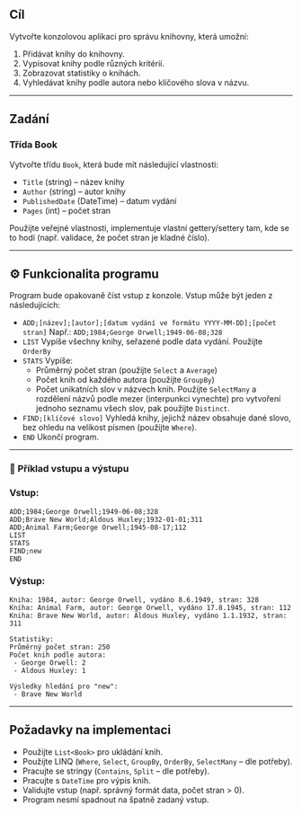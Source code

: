 ## Cíl
Vytvořte konzolovou aplikaci pro správu knihovny, která umožní:

1. Přidávat knihy do knihovny.
2. Vypisovat knihy podle různých kritérií.
3. Zobrazovat statistiky o knihách.
4. Vyhledávat knihy podle autora nebo klíčového slova v názvu.
   
---  

## Zadání
### Třída Book
Vytvořte třídu ``Book``, která bude mít následující vlastnosti:

- ``Title`` (string) – název knihy
- ``Author`` (string) – autor knihy
- ``PublishedDate`` (DateTime) – datum vydání
- ``Pages`` (int) – počet stran
  
Použijte veřejné vlastnosti, implementuje vlastní gettery/settery tam, kde se to hodí (např. validace, že počet stran je kladné číslo).

---

## ⚙️ Funkcionalita programu
Program bude opakovaně číst vstup z konzole. Vstup může být jeden z následujících:

* ``ADD;[název];[autor];[datum vydání ve formátu YYYY-MM-DD];[počet stran]``
Např.: ``ADD;1984;George Orwell;1949-06-08;328``
* ``LIST``
Vypíše všechny knihy, seřazené podle data vydání. Použijte ``OrderBy``
* ``STATS``
Vypíše:
  * Průměrný počet stran (použijte ``Select`` a ``Average``)
  * Počet knih od každého autora (použijte ``GroupBy``)
  * Počet unikatních slov v názvech knih. Použijte `SelectMany` a rozdělení názvů podle mezer (interpunkci vynechte) pro vytvoření jednoho seznamu všech slov, pak použijte ``Distinct``.
* ``FIND;[klíčové slovo]``
Vyhledá knihy, jejichž název obsahuje dané slovo, bez ohledu na velikost písmen (použijte ``Where``).
* ``END``
Ukončí program.

---

### 🧪 Příklad vstupu a výstupu

### Vstup:

```text
ADD;1984;George Orwell;1949-06-08;328
ADD;Brave New World;Aldous Huxley;1932-01-01;311
ADD;Animal Farm;George Orwell;1945-08-17;112
LIST
STATS
FIND;new
END
```

### Výstup:

```text
Kniha: 1984, autor: George Orwell, vydáno 8.6.1949, stran: 328
Kniha: Animal Farm, autor: George Orwell, vydáno 17.8.1945, stran: 112
Kniha: Brave New World, autor: Aldous Huxley, vydáno 1.1.1932, stran: 311

Statistiky:
Průměrný počet stran: 250
Počet knih podle autora:
 - George Orwell: 2
 - Aldous Huxley: 1

Výsledky hledání pro "new":
 - Brave New World
```

---

## Požadavky na implementaci
* Použijte ``List<Book>`` pro ukládání knih.
* Použijte LINQ (``Where``, ``Select``, ``GroupBy``, ``OrderBy``, ``SelectMany``  – dle potřeby).
* Pracujte se stringy (``Contains``, ``Split`` – dle potřeby).
* Pracujte s ``DateTime`` pro výpis knih.
* Validujte vstup (např. správný formát data, počet stran > 0).
* Program nesmí spadnout na špatně zadaný vstup.